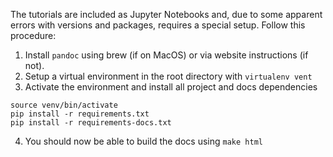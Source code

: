 The tutorials are included as Jupyter Notebooks and, due to some apparent errors
with versions and packages, requires a special setup. Follow this procedure:

1. Install `pandoc` using brew (if on MacOS) or via website instructions (if not).
2. Setup a virtual environment in the root directory with `virtualenv vent`
3. Activate the environment and install all project and docs dependencies
```
source venv/bin/activate
pip install -r requirements.txt
pip install -r requirements-docs.txt
```
4. You should now be able to build the docs using `make html`